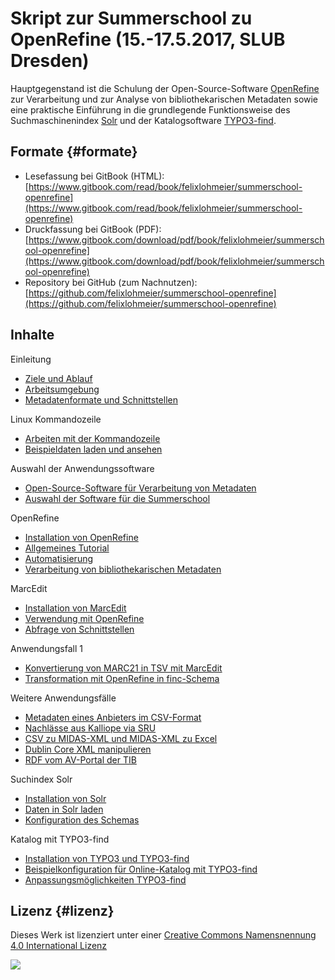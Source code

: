 # Skript zur Summerschool zu OpenRefine \(15.-17.5.2017, SLUB Dresden\)

Hauptgegenstand ist die Schulung der Open-Source-Software [OpenRefine](http://www.openrefine.org) zur Verarbeitung und zur Analyse von bibliothekarischen Metadaten sowie eine praktische Einführung in die grundlegende Funktionsweise des Suchmaschinenindex [Solr](http://lucene.apache.org/solr/) und der Katalogsoftware [TYPO3-find](https://github.com/subugoe/typo3-find).

## Formate {#formate}

* Lesefassung bei GitBook \(HTML\): 
  [https://www.gitbook.com/read/book/felixlohmeier/summerschool-openrefine](https://www.gitbook.com/read/book/felixlohmeier/summerschool-openrefine)
* Druckfassung bei GitBook \(PDF\): 
  [https://www.gitbook.com/download/pdf/book/felixlohmeier/summerschool-openrefine](https://www.gitbook.com/download/pdf/book/felixlohmeier/summerschool-openrefine)
* Repository bei GitHub \(zum Nachnutzen\): 
  [https://github.com/felixlohmeier/summerschool-openrefine](https://github.com/felixlohmeier/summerschool-openrefine)

## Inhalte

Einleitung

* [Ziele und Ablauf](/ziele-und-ablauf.md)
* [Arbeitsumgebung](/arbeitsumgebung.md)
* [Metadatenformate und Schnittstellen](/metadatenformate-und-schnittstellen.md)

Linux Kommandozeile

* [Arbeiten mit der Kommandozeile](/linux-kommandozeile/arbeiten-mit-der-kommandozeile.md)
* [Beispieldaten laden und ansehen](/linux-kommandozeile/beispieldaten-laden-und-ansehen.md)

Auswahl der Anwendungssoftware

* [Open-Source-Software für Verarbeitung von Metadaten](/auswahl-der-anwendungssoftware/open-source-software-fur-verarbeitung-von-metadaten.md)
* [Auswahl der Software für die Summerschool](/auswahl-der-anwendungssoftware/auswahl-der-software-fur-die-summerschool.md)

OpenRefine

* [Installation von OpenRefine](/openrefine/installation-von-openrefine.md)
* [Allgemeines Tutorial](/openrefine/allgemeines-tutorial.md)
* [Automatisierung](/openrefine/automatisierung.md)
* [Verarbeitung von bibliothekarischen Metadaten](/openrefine/verarbeitung-von-bibliothekarischen-metadaten.md)

MarcEdit

* [Installation von MarcEdit](/marcedit/installation-von-marcedit.md)
* [Verwendung mit OpenRefine](/marcedit/verwendung-mit-openrefine.md)
* [Abfrage von Schnittstellen](/marcedit/abfrage-von-schnittstellen.md)

Anwendungsfall 1

* [Konvertierung von MARC21 in TSV mit MarcEdit](/anwendungsfall-1/konvertierung-von-marc21-in-tsv-mit-marcedit.md)
* [Transformation mit OpenRefine in finc-Schema](/anwendungsfall-1/transformation-mit-openrefine-in-finc-schema.md)

Weitere Anwendungsfälle

* [Metadaten eines Anbieters im CSV-Format](/weitere-anwendungsfalle/metadaten-eines-anbieters-im-csv-format.md)
* [Nachlässe aus Kalliope via SRU](/weitere-anwendungsfalle/nachlasse-aus-kalliope-via-sru.md)
* [CSV zu MIDAS-XML und MIDAS-XML zu Excel](/weitere-anwendungsfalle/csv-zu-midas-xml-und-midas-xml-zu-excel.md)
* [Dublin Core XML manipulieren](/weitere-anwendungsfalle/dublin-core-xml-manipulieren.md)
* [RDF vom AV-Portal der TIB](/weitere-anwendungsfalle/rdf-vom-av-portal-der-tib.md)

Suchindex Solr

* [Installation von Solr](/suchindex-solr/installation-von-solr.md)
* [Daten in Solr laden](/suchindex-solr/daten-in-solr-laden.md)
* [Konfiguration des Schemas](/suchindex-solr/konfiguration-des-schemas.md)

Katalog mit TYPO3-find

* [Installation von TYPO3 und TYPO3-find](/katalog-mit-typo3-find/installation-von-typo3-und-typo3-find.md)
* [Beispielkonfiguration für Online-Katalog mit TYPO3-find](/katalog-mit-typo3-find/beispielkonfiguration-fur-online-katalog-mit-typo3-find.md)
* [Anpassungsmöglichkeiten TYPO3-find](/katalog-mit-typo3-find/anpassungsmoglichkeiten-typo3-find.md)

## Lizenz {#lizenz}

Dieses Werk ist lizenziert unter einer [Creative Commons Namensnennung 4.0 International Lizenz](http://creativecommons.org/licenses/by/4.0/)

[![](https://i.creativecommons.org/l/by/4.0/88x31.png)](http://creativecommons.org/licenses/by/4.0/)


